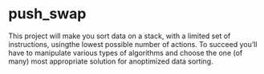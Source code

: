 # push_swap

This project will make you sort data on a stack, with a limited set of instructions, usingthe lowest possible number of actions. To succeed you’ll have to manipulate various types of algorithms and choose the one (of many) most appropriate solution for anoptimized data sorting.
